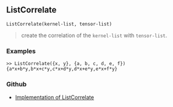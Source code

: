 ## ListCorrelate

```
ListCorrelate(kernel-list, tensor-list)
```

> create the correlation of the `kernel-list` with `tensor-list`.

### Examples

```
>> ListCorrelate({x, y}, {a, b, c, d, e, f}) 
{a*x+b*y,b*x+c*y,c*x+d*y,d*x+e*y,e*x+f*y}
```
### Github
* [Implementation of ListCorrelate](https://github.com/axkr/symja_android_library/blob/master/symja_android_library/matheclipse-core/src/main/java/org/matheclipse/core/builtin/TensorFunctions.java#L226) 
